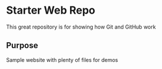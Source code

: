 # Starter Web Repo

This great repository is for showing how Git and GitHub work

## Purpose

Sample website with plenty of files for demos